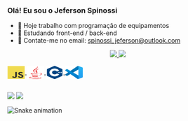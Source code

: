 ### Olá! Eu sou o Jeferson Spinossi

- 🔭 Hoje trabalho com programação de equipamentos
- 🌱 Estudando front-end / back-end
- 📖 Contate-me no email: spinossi_jeferson@outlook.com

<div align="center">
  <a href="https://github.com/JeffersonSpinossi">
  <img height="180em" src="https://github-readme-stats.vercel.app/api?username=JeffersonSpinossi&show_icons=true&theme=dark&include_all_commits=true&count_private=true"/>
  <img height="180em" src="https://github-readme-stats.vercel.app/api/top-langs/?username=JeffersonSpinossi&layout=compact&langs_count=7&theme=dark"/>
</div>
<div style="display: inline_block"><br>
  <img align="center" alt="Rafa-Js" height="30" width="40" src="https://raw.githubusercontent.com/devicons/devicon/master/icons/javascript/javascript-original.svg">
  <img align="center" alt="Rafa-Js" height="30" width="40" src="https://raw.githubusercontent.com/devicons/devicon/master/icons/java/java-plain.svg">
  <img align="center" alt="Rafa-Ts" height="30" width="40" src="https://raw.githubusercontent.com/devicons/devicon/master/icons/cplusplus/cplusplus-plain.svg">
  <img align="center" alt="Rafa-Vs" height="30" width="40" src="https://raw.githubusercontent.com/devicons/devicon/master/icons/vscode/vscode-original.svg">
          
</div>  
  
  ##
  
 <div>
  <a href = "mailto:spinossi_jeferson@outlook.com"><img src="https://img.shields.io/badge/-Outlook-%23333?style=for-the-badge&logo=outlook&logoColor=white" target="_blank"></a> 
  <a href="https://discord.gg/Kali#4194" target="_blank"><img src="https://img.shields.io/badge/Discord-7289DA?style=for-the-badge&logo=discord&logoColor=white" target="_blank"></a>
   
  ![Snake animation](https://github.com/JeffersonSpinossi/JeffersonSpinossi/blob/output/github-contribution-grid-snake.svg)
 
</div>
